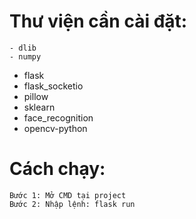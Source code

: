 # Thư viện cần cài đặt:
	- dlib
	- numpy
  - flask
  - flask_socketio
  - pillow
  - sklearn
  - face_recognition
  - opencv-python
  
	
# Cách chạy:
	Bước 1: Mở CMD tại project
	Bước 2: Nhập lệnh: flask run
